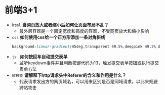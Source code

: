 # 前端3+1
- `html` **当网页放大或者缩小后如何让页面布局不乱？**
    - 最外层容器是一个固定宽度和高度的容器，不受网页放大和缩小影响
- `css` **如何使用css给一个正方形添加一条对角斜线**
    ```css
    background:linear-gradient(45deg,transparent 49.5%,deeppink 49.5%,deeppink 50.5%,transparent 50.5%);
    ```
- `js ` **如何按回车自动提交表单**
    - 监听keydown事件并且判断按键代码为13，触发提交表单按钮或执行提交表单方法
- `软技能` **请解释下http请求头中Referer的含义和作用是什么？**
    - 代表请求发出方的网页域名，可以用来区别是否是同域请求，以此来规避跨站攻击